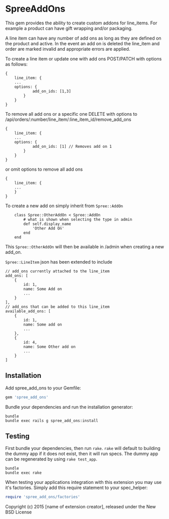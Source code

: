SpreeAddOns
===========

This gem provides the ability to create custom addons for line_items. For example a product can have gift wrapping and/or packaging.

A line item can have any number of add ons as long as they are defined on the product and active. In the event an add on is deleted the line_item and order are marked invalid
 and appropriate errors are applied.

To create a line item or update one with add ons POST/PATCH with options as follows:
```
{
    line_item: {
    ...
    options: {
            add_on_ids: [1,3]
        }
    }
}
```
To remove all add ons or a specific one DELETE with options to /api/orders/:number/line_item/:line_item_id/remove_add_ons
```
{
    line_item: {
    ...
    options: {
            add_on_ids: [1] // Removes add on 1
        }
    }
}
```
or omit options to remove all add ons
```
{
    line_item: {
    ...
    }
}
```
To create a new add on simply inherit from ```Spree::AddOn```
```
    class Spree::OtherAddOn < Spree::AddOn
        # what is shown when selecting the type in admin
        def self.display_name
            'Other Add On'
        end
    end
```
This ```Spree::OtherAddOn``` will then be available in /admin when creating a new add_on.

```Spree::LineItem``` json has been extended to include
```
// add_ons currently attached to the line_item
add_ons: [
    {
        id: 1,
        name: Some Add on
        ...
    }
],
// add_ons that can be added to this line_item
available_add_ons: [
    {
        id: 1,
        name: Some add on
        ...
    },
    {
        id: 4,
        name: Some Other add on
        ...
    }
]
```

Installation
------------

Add spree_add_ons to your Gemfile:

```ruby
gem 'spree_add_ons'
```

Bundle your dependencies and run the installation generator:

```shell
bundle
bundle exec rails g spree_add_ons:install
```

Testing
-------

First bundle your dependencies, then run `rake`. `rake` will default to building the dummy app if it does not exist, then it will run specs. The dummy app can be regenerated by using `rake test_app`.

```shell
bundle
bundle exec rake
```

When testing your applications integration with this extension you may use it's factories.
Simply add this require statement to your spec_helper:

```ruby
require 'spree_add_ons/factories'
```

Copyright (c) 2015 [name of extension creator], released under the New BSD License
